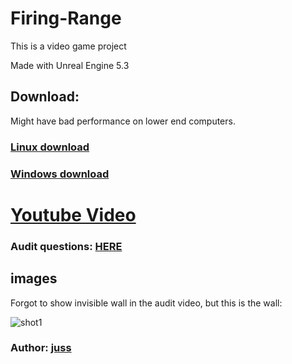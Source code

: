 # Firing-Range

This is a video game project    

Made with Unreal Engine 5.3 

## Download:

Might have bad performance on lower end computers.

### [Linux download](https://drive.google.com/file/d/15nQ4OzUfTSTyQNP46TIQtyLaGDUc6KvZ/view?usp=drive_link)
### [Windows download](https://drive.google.com/file/d/1k9OCjtgptHIjbqeoKXmfb53pBRuoZRx6/view?usp=drive_link) 

# [Youtube Video](https://www.youtube.com/watch?v=gO5K8eFlFU8)

### Audit questions: [HERE](https://github.com/01-edu/public/tree/166a10990fd52772eb288a43da4e336226b6d4ea/subjects/gaming/firing-range/audit)

## images

Forgot to show invisible wall in the audit video, but this is the wall:  

![shot1](https://01.kood.tech/git/juss/firing-range/raw/branch/master/invisible_wall.jpg)

### Author: [juss](https://01.kood.tech/git/juss)